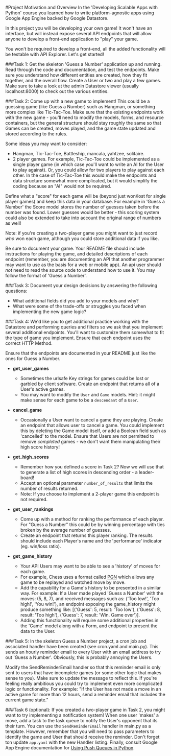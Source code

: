 #Project Motivation and Overview
In the 'Developing Scalable Apps with Python' course you learned how to write
platform-agnostic apps using Google App Engine backed by Google Datastore.
 
 In this project you will be developing your own game! It won't have an interface,
 but will instead expose several API endpoints that will allow anyone to develop
 a front-end application to "play" your game.
 
 You won't be required to develop a front-end, all the added functionality will
 be testable with API Explorer. Let's get started!
 
###Task 1:
  Get the skeleton 'Guess a Number' application up and running. Read through the
 code and documentation, and test the endpoints. Make sure you understand 
 how different entities are created, how they fit together, and the overall flow.
 Create a User or two and play a few games. Make sure to take a look at the admin
 Datastore viewer (usually localhost:8000) to check out the various entities.
 
###Task 2:
  Come up with a new game to implement! This could be a guessing game (like Guess
 a Number) such as Hangman, or something more complex like Tic-Tac-Toe. Make
 sure that the existing endpoints work with the new game - you'll need to modify
 the models, forms, and resource containers, but the general structure should stay
 roughly the same so that Games can be created, moves played, and the game state
 updated and stored according to the rules.
 
 Some ideas you may want to consider:

- Hangman, Tic-Tac-Toe, Battleship, mancala, yahtzee, solitaire.
- 2 player games. For example, Tic-Tac-Toe could be implemented as a 
single player game (in which case you'll want to write an AI for the User
to play against). Or, you could allow for two players to play against 
each other.  In the case of Tic-Tac-Toe this would make the endpoints and 
data structure somewhat more complicated, but it would simplify the coding 
because an "AI" would not be required.

Define what a "score" for each game will be (beyond just won/lost for single
player games) and keep this data in your database.
For example in 'Guess a Number' the Score model stores the number of guesses
taken before the number was found. Lower guesses would be better - this
scoring system could also be extended to take into account the original range of 
numbers as well! 

Note: if you're creating a two-player game you might want to
just record *who* won each game, although you could store additional data if
you like.

Be sure to document your game. Your README file should include instructions for
playing the game, and detailed descriptions of each endpoint (remember, you 
are documenting an API that another programmer may want to use as the basis for
a web or mobile app). An api user should *not* need to read the source code
to understand how to use it. You may follow the format of 'Guess a Number'.

###Task 3:
 Document your design decisions by answering the following questions:
   
- What additional fields did you add to your models and why?
- What were some of the trade-offs or struggles you faced when implementing
the new game logic?
       
###Task 4:
We'd like you to get additional practice working with the Datastore and 
performing queries and filters so we ask that you implement several additional 
endpoints. You'll want to customize them somewhat to fit the type of 
game you implement. Ensure that each endpoint uses the correct HTTP Method.

Ensure that the endpoints are documented in your README just like the ones
for Guess a Number.

 - **get_user_games**
    - Sometimes the urlsafe Key strings for games could be lost or garbled by client
    software. Create an endpoint that returns all of a User's active games.
    - You may want to modify the `User` and `Game` models. Hint: it might make
    sense for each game to be a `descendant` of a `User`.
    
 - **cancel_game**
    - Occasionally a User want to cancel a game they are playing. Create an endpoint
     that allows user to cancel a game. You could implement this by deleting the
     Game model itself, or add a Boolean field such as 'cancelled' to the model.
     Ensure that Users are not permitted to remove *completed* games - we don't
     want them manipulating their high score history!
    
 - **get_high_scores**
    - Remember how you defined a score in Task 2? Now we will use that to generate
     a list of high scores in descending order - a leader-board!
    - Accept an optional parameter `number_of_results` that limits the number of 
    results returned.
    - Note: If you choose to implement a 2-player game this endpoint is not required.
    
 - **get_user_rankings**
    - Come up with a method for ranking the performance of each player. For
    "Guess a Number" this could be by winning percentage with ties broken by the 
    average number of guesses.
    - Create an endpoint that returns this player ranking. The results should 
    include each Player's name and the 'performance' indicator (eg. win/loss
    ratio).
 
 - **get_game_history**
    - Your API Users may want to be able to see a 'history' of moves for each game.
    - For example, Chess uses a format called 
    [PGN](https://en.wikipedia.org/wiki/Portable_Game_Notation) which allows
    any game to be replayed and watched move by move.
    - Add the capability for a Game's history to be presented in a similar way.
    For example: If a User made played 'Guess a Number' with the moves:
    (5, 8, 7), and received messages such as: ('Too low!', 'Too high!',
    'You win!'), an endpoint exposing the game_history might produce something like:
    [('Guess': 5, result: 'Too low'), ('Guess': 8, result: 'Too high'),
    ('Guess': 7, result: 'Win. Game over')].
    - Adding this functionality will require some additional properties in the
    'Game' model along with a Form, and endpoint to present the data to the User.

###Task 5:
In the skeleton Guess a Number project, a cron job and associated handler 
have been created (see cron.yaml and main.py). This sends an hourly reminder email to 
every User with an email address to try out 'Guess a Number'. Obviously, this is
probably annoying the Users.

Modify the SendReminderEmail handler so that this reminder email is only sent to
users that have incomplete games (or some other logic that makes sense to you).
Make sure to update the message to reflect this.
If you're feeling really ambitious you could try to implement even more complicated
logic or functionality. For example: "If the User has not made a move in an 
active game for more than 12 hours, send a reminder email that includes the 
current game state." 

###Task 6 (optional):
If you created a two-player game in Task 2, you might want to try implementing
a notification system!
When one user 'makes' a move, add a task to the task queue to notify the User's
opponent that its their turn. You can use the `SendReminderEmail` handler in
main.py as a template. However, remember that you will need to pass parameters
to identify the game and User that should receive the reminder. Don't forget
ton update `app.yaml` with the new Handler listing. Finally, consult Google
App Engine documentation for [Using Push Queues in Python](https://cloud.google.com/appengine/docs/python/taskqueue/overview-push).
